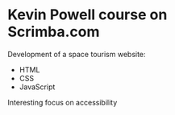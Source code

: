 # Kevin Powell course on Scrimba.com

Development of a space tourism website:

- HTML
- CSS
- JavaScript

Interesting focus on accessibility
